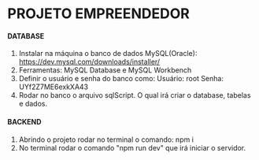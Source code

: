 # PROJETO EMPREENDEDOR

#### DATABASE

1. Instalar na máquina o banco de dados MySQL(Oracle): https://dev.mysql.com/downloads/installer/
2. Ferramentas: MySQL Database e MySQL Workbench
3. Definir o usuário e senha do banco como: 
    Usuário: root
    Senha: UYf2Z7ME6exkXA43
4. Rodar no banco o arquivo sqlScript. O qual irá criar o database, tabelas e dados.

#### BACKEND

1. Abrindo o projeto rodar no terminal o comando: npm i
2. No terminal rodar o comando "npm run dev" que irá iniciar o servidor.